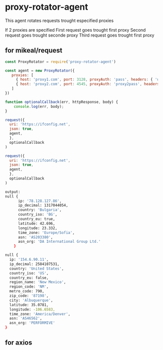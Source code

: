 # proxy-rotator-agent

This agent rotates requests trought especified proxies

If 2 proxies are specified
First request goes trought first proxy
Second request goes trought seconde proxy
Third request goes trought first proxy

## for mikeal/request

```js
const ProxyRotator = require('proxy-rotator-agent')

const agent = new ProxyRotator({
   proxies: [
     { host: 'proxy1.com', port: 3128, proxyAuth: 'pass', headers: { 'user-agent': 'nautilus' }},
     { host: 'proxy2.com', port: 4545, proxyAuth: 'proxy2pass', headers: { 'user-agent': 'firefox' }}
   ]
})

function optionalCallback(err, httpResponse, body) {
    console.log(err, body);
}

request({
  uri: 'https://ifconfig.net',
  json: true,
  agent,
  }, 
  optionalCallback
)

request({
  uri: 'https://ifconfig.net',
  json: true,
  agent,
  }, 
  optionalCallback
)
```

```bash
output: 
null {
      ip: '78.128.127.86',
      ip_decimal: 1317044054,
      country: 'Bulgaria',
      country_iso: 'BG',
      country_eu: true,
      latitude: 42.696,
      longitude: 23.332,
      time_zone: 'Europe/Sofia',
      asn: 'AS203380',
      asn_org: 'DA International Group Ltd.'
    }

null {
  ip: '154.6.90.11',
  ip_decimal: 2584107531,
  country: 'United States',
  country_iso: 'US',
  country_eu: false,
  region_name: 'New Mexico',
  region_code: 'NM',
  metro_code: 790,
  zip_code: '87198',
  city: 'Albuquerque',
  latitude: 35.0781,
  longitude: -106.6583,
  time_zone: 'America/Denver',
  asn: 'AS46562',
  asn_org: 'PERFORMIVE'
}
```

## for axios

```js

```